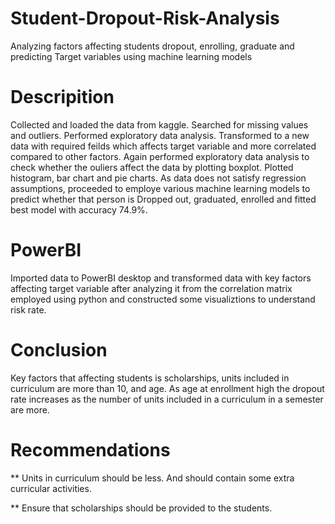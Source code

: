 # Student-Dropout-Risk-Analysis
Analyzing factors affecting students dropout, enrolling, graduate and predicting Target variables using machine learning models
# Descripition
Collected and loaded the data from kaggle. Searched for missing values and outliers. Performed exploratory data analysis. Transformed to a new data with required feilds which affects target variable and more correlated compared to other factors. Again performed exploratory data analysis to check whether the ouliers affect the data by plotting boxplot. Plotted histogram, bar chart and pie charts. As data does not satisfy regression assumptions, proceeded to employe various machine learning models to predict whether that person is Dropped out, graduated, enrolled and fitted best model with accuracy 74.9%.
# PowerBI
Imported data to PowerBI desktop and transformed data with key factors affecting target variable after analyzing it from the correlation matrix employed using python and constructed some visualiztions to understand risk rate.

# Conclusion

Key factors that affecting students is scholarships, units included in curriculum are more than 10, and age. As age at enrollment high the dropout rate increases as the number of units included in a curriculum in a semester are more.

# Recommendations
** Units in curriculum should be less. And should contain some extra curricular activities.

** Ensure that scholarships should be provided to the students.
